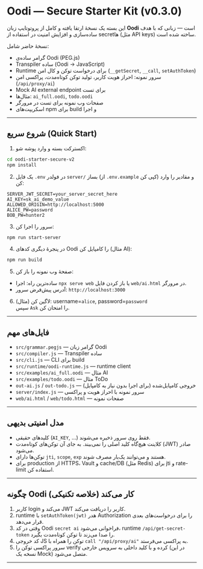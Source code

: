 # Oodi — Secure Starter Kit (v0.3.0)

این بسته یک نسخهٔ ارتقا یافته و کامل از پروتوتایپ زبان **Oodi** است — زبانی که با هدف ساده‌سازی و افزایش امنیت در استفاده از secretها (مثل API keys) ساخته شده است.

نسخهٔ حاضر شامل:
- گرامر ساده‌ی Oodi (PEG.js)
- Transpiler ساده (Oodi -> JavaScript)
- Runtime برای درخواست توکن و کال امن (`__getSecret`, `__call`, `setAuthToken`)
- سرور نمونه: احراز هویت کاربر، تولید توکن کوتاه‌مدت، پراکسی امن (`/api/proxy/ai`)
- Mock AI external endpoint برای تست
- مثال‌ها: `ai_full.oodi`, `todo.oodi`
- صفحات وب نمونه برای تست در مرورگر
- اسکریپت‌های npm برای build و اجرا

---

## شروع سریع (Quick Start)

1. اکسترکت بسته و وارد پوشه شو:
```bash
cd oodi-starter-secure-v2
npm install
```

2. یک فایل `.env` در فولدر `server/` بساز (از `.env.example` کپی کن) و مقادیر را وارد کن:
```
SERVER_JWT_SECRET=your_server_secret_here
AI_KEY=sk_ai_demo_value
ALLOWED_ORIGIN=http://localhost:5000
ALICE_PW=password
BOB_PW=hunter2
```

3. سرور را اجرا کن:
```bash
npm run start-server
```

4. در پنجرهٔ دیگری کدهای Oodi را کامپایل کن (مثال AI):
```bash
npm run build
```

5. صفحهٔ وب نمونه را باز کن:
- ساده‌ترین راه: اجرا `npx serve web` یا باز کردن فایل `web/ai.html` در مرورگر.
- آدرس پیش‌فرض سرور: `http://localhost:3000`

6. لاگین کن (مثال): username=`alice`, password=`password`  
سپس `Ask` را امتحان کن.

---

## فایل‌های مهم

- `src/grammar.pegjs` — گرامر زبان Oodi
- `src/compiler.js` — Transpiler ساده
- `src/cli.js` — CLI برای build
- `src/runtime/oodi-runtime.js` — runtime client
- `src/examples/ai_full.oodi` — مثال AI
- `src/examples/todo.oodi` — مثال ToDo
- `out-ai.js` / `out-todo.js` — خروجی کامپایل‌شده (برای اجرا بدون نیاز به کامپایل)
- `server/index.js` — سرور نمونه با احراز هویت و پراکسی
- `web/ai.html` / `web/todo.html` — صفحات نمونه

---

## مدل امنیتی بدیهی

- کلیدهای حقیقی (`AI_KEY`, ...) فقط روی سرور ذخیره می‌شوند.
- کلاینت هیچ‌گاه کلید اصلی را نمی‌بیند. به جای آن توکن‌های کوتاه‌مدت (JWT) صادر می‌شود.
- توکن‌ها دارای `jti`, `scope`, `exp` هستند و می‌توانند یک‌بار مصرف شوند.
- برای production از HTTPS، Vault و cache/DB (مثل Redis) برای jti و rate-limit استفاده کن.

---

## چگونه Oodi کار می‌کند (خلاصه تکنیکی)

1. کاربر login می‌کند و JWT کاربر را دریافت می‌کند.
2. runtime با `setAuthToken(jwt)` هدر Authorization را برای درخواست‌های بعدی قرار می‌دهد.
3. وقتی در کد Oodi `secret ai` فراخوانی می‌شود، runtime `/api/get-secret-token` را صدا می‌زند تا توکن کوتاه‌مدت بگیرد.
4. کد خروجی JS توکن را همراه با `call "/api/proxy/ai"` به پراکسی می‌فرستد.
5. سرور پراکسی توکن را verify کرده و با کلید داخلی به سرویس خارجی (در این نسخه یک Mock) متصل می‌شود.

---
